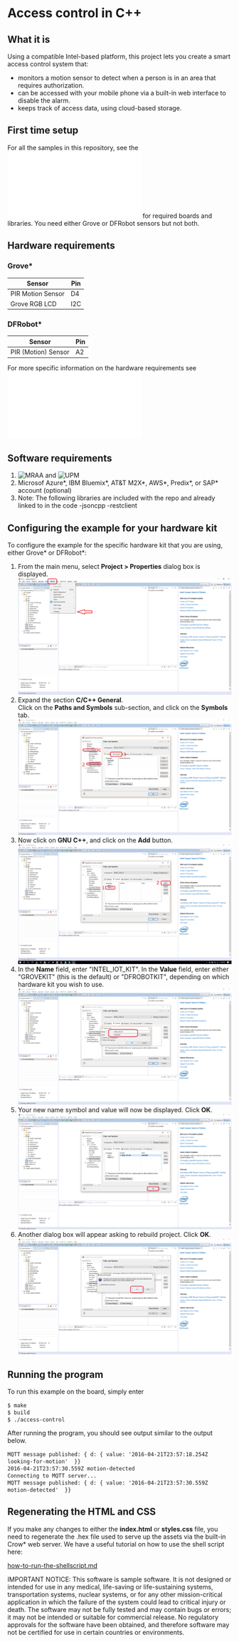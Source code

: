 ﻿# Access control in C++

## What it is

Using a compatible Intel-based platform, this project lets you create a smart access control system that:

- monitors a motion sensor to detect when a person is in an area that requires authorization.
- can be accessed with your mobile phone via a built-in web interface to disable the alarm.
- keeps track of access data, using cloud-based storage.

## First time setup
For all the samples in this repository, see the ![General Setup Instructions](./../../README.md#setup) for required boards and libraries.  You need either Grove or DFRobot sensors but not both.

## Hardware requirements

### Grove\*

Sensor | Pin
--- | ---
PIR Motion Sensor | D4
Grove RGB LCD | I2C

### DFRobot\*

Sensor | Pin
--- | ---
PIR (Motion) Sensor | A2

For more specific information on the hardware requirements see ![Hardware Details](./../README.md#hardware-requirements)

## Software requirements

1. ![MRAA](https://github.com/intel-iot-devkit/mraa) and ![UPM](https://upm.mraa.io/) 
2. Microsof Azure\*, IBM Bluemix\*, AT&T M2X\*, AWS\*, Predix\*, or SAP\* account (optional)
3. Note: The following libraries are included with the repo and already linked to in the code 
  -jsoncpp
  -restclient

## Configuring the example for your hardware kit

To configure the example for the specific hardware kit that you are using, either Grove\* or DFRobot\*:

1. From the main menu, select **Project > Properties** dialog box is displayed.
![](./../../images/cpp/click-project-properties.png)
2. Expand the section **C/C++ General**. <br>Click on the **Paths and Symbols** sub-section, and click on the **Symbols** tab.
![](./../../images/cpp/click-gen-path-symbols.png)
3. Now click on **GNU C++**, and click on the **Add** button.
![](./../../images/cpp/click-gnupp-add.png)
4. In the **Name** field, enter "INTEL_IOT_KIT". In the **Value** field, enter either "GROVEKIT" (this is the default) or "DFROBOTKIT", depending on which hardware kit you wish to use.
![](./../../images/cpp/add-name-and-var.png)
5. Your new name symbol and value will now be displayed. Click **OK**.
![](./../../images/cpp/name-var-ok.png)
6. Another dialog box will appear asking to rebuild project. Click **OK**.
![](./../../images/cpp/path-symbol-rebuild-ok.png)

## Running the program

To run this example on the board, simply enter

    $ make
    $ build
    $ ./access-control

After running the program, you should see output similar to the output below.<br>

```
MQTT message published: { d: { value: '2016-04-21T23:57:18.254Z looking-for-motion'  }}
2016-04-21T23:57:30.559Z motion-detected 
Connecting to MQTT server... 
MQTT message published: { d: { value: '2016-04-21T23:57:30.559Z motion-detected'  }}
```

## Regenerating the HTML and CSS

If you make any changes to either the **index.html** or **styles.css** file, you need to regenerate the .hex file used to serve up the assets via the built-in Crow\* web server.
We have a useful tutorial on how to use the shell script here:

[how-to-run-the-shellscript.md](./../../docs/cpp/how-to-run-the-shellscript.md)

IMPORTANT NOTICE: This software is sample software. It is not designed or intended for use in any medical, life-saving or life-sustaining systems, transportation systems, nuclear systems, or for any other mission-critical application in which the failure of the system could lead to critical injury or death. The software may not be fully tested and may contain bugs or errors; it may not be intended or suitable for commercial release. No regulatory approvals for the software have been obtained, and therefore software may not be certified for use in certain countries or environments.

